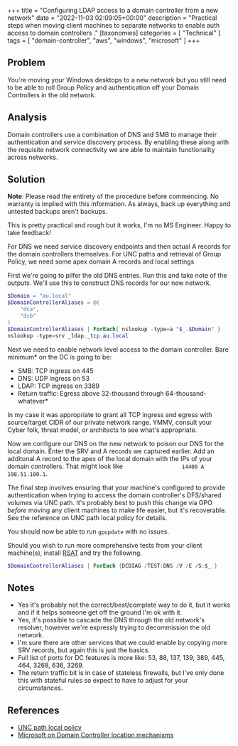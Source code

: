 +++
title = "Configuring LDAP access to a domain controller from a new network"
date = "2022-11-03 02:09:05+00:00"
description = "Practical steps when moving client machines to separate networks to enable auth access to domain controllers ."
[taxonomies]
categories = [ "Technical" ]
tags = [ "domain-controller", "aws", "windows", "microsoft" ]
+++

## Problem

You're moving your Windows desktops to a new network but you still need to be able to roll Group Policy and authentication off your Domain Controllers in the old network.

## Analysis

Domain controllers use a combination of DNS and SMB to manage their authentication and service discovery process.
By enabling these along with the requisite network connectivity we are able to maintain functionality across networks.

## Solution

**Note**: Please read the entirety of the procedure before commencing. No warranty is implied with this information. As always, back up everything and untested backups aren't backups.

This is pretty practical and rough but it works, I'm no MS Engineer. Happy to take feedback!

For DNS we need service discovery endpoints and then actual A records for the domain controllers themselves.
For UNC paths and retrieval of Group Policy, we need some apex domain A records and local settings 

First we're going to pilfer the old DNS entries.
Run this and take note of the outputs.
We'll use this to construct DNS records for our new network.

```Powershell
$Domain = "au.local"
$DomainControllerAliases = @(
    "dca",
    "dcb"
)
$DomainControllerAliases | ForEach{ nslookup -type=a "$_.$Domain" }
nslookup -type=srv _ldap._tcp.au.local
```

Next we need to enable network level access to the domain controller.
Bare minimum* on the DC is going to be:

- SMB: TCP ingress on 445
- DNS: UDP ingress on 53
- LDAP: TCP ingress on 3389
- Return traffic: Egress above 32-thousand through 64-thousand-whatever*

In my case it was appropriate to grant all TCP ingress and egress with source/target CIDR of our private network range.
YMMV, consult your Cyber folk, threat model, or architects to see what's appropriate.

Now we configure our DNS on the new network to poison our DNS for the local domain.
Enter the SRV and A records we captured earlier.
Add an additonal A record to the apex of the local domain with the IPs of your domain controllers.
That might look like `                  14400 A     198.51.100.1`.

The final step involves ensuring that your machine's configured to provide authentication when trying to access the domain controller's DFS/shared volumes via UNC path.
It's probably best to push this change via GPO *before* moving any client machines to make life easier, but it's recoverable.
See the reference on UNC path local policy for details.

You should now be able to run `gpupdate` with no issues.

Should you wish to run more comprehensive tests from your client machine(s), install [RSAT](https://www.microsoft.com/en-us/download/details.aspx?id=45520) and try the following.

```Powershell
$DomainControllerAliases | ForEach {DCDIAG /TEST:DNS /V /E /S:$_ }
```

## Notes

- Yes it's probably not the correct/best/complete way to do it, but it works and if it helps someone get off the ground I'm ok with it.
- Yes, it's possible to cascade the DNS through the old network's resolver, however we're expressly trying to decommission the old network.
- I'm sure there are other services that we could enable by copying more SRV records, but again this is just the basics.
- Full list of ports for DC features is more like: 53, 88, 137, 139, 389, 445, 464, 3268, 636, 3269.
- The return traffic bit is in case of stateless firewalls, but I've only done this with stateful rules so expect to have to adjust for your circumstances.

## References

- [UNC path local policy](http://woshub.com/cant-access-domain-sysvol-netlogon-folders/)
- [Microsoft on Domain Controller location mechanisms](https://learn.microsoft.com/en-us/troubleshoot/windows-server/identity/how-domain-controllers-are-located)
